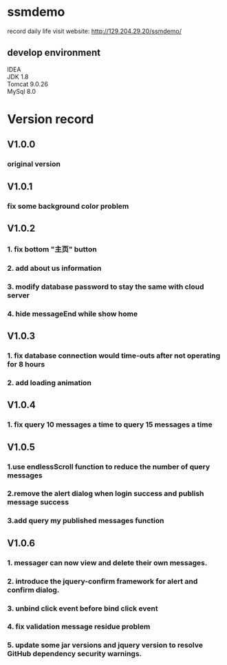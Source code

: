 # ssmdemo
record daily life
visit website: http://129.204.29.20/ssmdemo/

## develop environment
IDEA<br/>
JDK 1.8<br/>
Tomcat 9.0.26<br/>
MySql 8.0<br/>

# Version record
## V1.0.0
### original version<br/>
## V1.0.1
### fix some background color problem<br/>
## V1.0.2
### 1. fix bottom "主页" button
### 2. add about us information
### 3. modify database password to stay the same with cloud server
### 4. hide messageEnd while show home<br/>
## V1.0.3
### 1. fix database connection would time-outs after not operating for 8 hours
### 2. add loading animation<br/>
## V1.0.4
### 1. fix query 10 messages a time to query 15 messages a time<br/>
## V1.0.5
### 1.use endlessScroll function to reduce the number of query messages
### 2.remove the alert dialog when login success and publish message success
### 3.add query my published messages function<br/>
## V1.0.6
### 1. messager can now view and delete their own messages.
### 2. introduce the jquery-confirm framework for alert and confirm dialog.
### 3. unbind click event before bind click event
### 4. fix validation message residue problem
### 5. update some jar versions and jquery version to resolve GitHub dependency security warnings.<br/>
